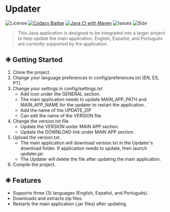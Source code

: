 # Updater
![License](https://img.shields.io/github/license/katkeit/Updater)
[![Codacy Badge](https://app.codacy.com/project/badge/Grade/99d25ea9c8c04b42b09fa6cd7b83e531)](https://www.codacy.com/gh/katkeit/Updater/dashboard?utm_source=github.com&amp;utm_medium=referral&amp;utm_content=katkeit/Updater&amp;utm_campaign=Badge_Grade)
[![Java CI with Maven](https://github.com/katkeit/Updater/actions/workflows/maven.yml/badge.svg?branch=master)](https://github.com/katkeit/SUN-Calculator/actions/workflows/maven.yml)
![Issues](https://img.shields.io/github/issues/katkeit/Updater)
![Size](https://img.shields.io/github/repo-size/katkeit/Updater)

> This Java application is designed to be integrated into a larger project to help update the main application. English, Español, and Português are currently supported by the application.

## ❈ Getting Started
1) Clone the project.
2) Change your language preferences in config/preferences.txt (EN, ES, PT).
3) Change your settings in config/settings.txt
    - Add icon under the GENERAL section.
    - The main application needs to update MAIN_APP_PATH and MAIN_APP_NAME for the updater to restart the application.
    - Add the name of the UPDATE_ZIP
    - Can edit the name of the VERSION file.
4) Change the version.txt file.
   - Update the VERSION under MAIN APP section.
   - Update the DOWNLOAD link under MAIN APP section.
5) Upload the version.txt.
   - The main application will download version.txt in the Updater's download folder. If application needs to update, then launch updater.jar.
   - The Updater will delete the file after updating the main application.
6) Compile the project.

## ❈ Features
- Supports three (3) languages (English, Español, and Português).
- Downloads and extracts zip files.
- Restarts the main application (.jar files) after updating.